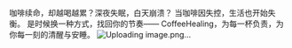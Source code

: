 咖啡续命，却越喝越累？深夜失眠，白天崩溃？
当咖啡因失控，生活也开始失衡。
是时候换一种方式，找回你的节奏——
CoffeeHealing，为每一杯负责，为你每一刻的清醒与安睡。
![Uploading image.png…]()

